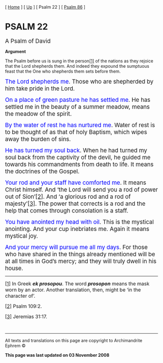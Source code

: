 \[ [Home](index.md) \] \[ [Up](psalm_commentary.md) \] \[ Psalm 22 \] \[ [Psalm 86](psalm_86.md) \]

<span style="mso-bidi-font-size: 12.0pt; color: red"></span>

PSALM 22
========

<span style="font-size:14.0pt;mso-bidi-font-size:12.0pt">A Psalm of David</span>

**Argument**

The Psalm before us is sung in the person<a href="#_ftn1" id="_ftnref1"><span class="MsoFootnoteReference" style="mso-special-character:footnote">[1]</span></a> of the nations as they rejoice that the Lord shepherds them. And indeed they expound the sumptuous feast that the One who shepherds them sets before them.

<span style="font-size:14.0pt;
mso-bidi-font-size:12.0pt;color:blue">The Lord shepherds me</span><span style="font-size:14.0pt;mso-bidi-font-size:12.0pt">. Those who are shepherded by him take pride in the Lord.</span>

<span style="font-size:14.0pt;
mso-bidi-font-size:12.0pt;color:blue">On a place of green pasture he has settled me</span><span style="font-size:14.0pt;mso-bidi-font-size:12.0pt">. He has settled me in the beauty of a summer meadow, means the meadow of the spirit.</span>

<span style="font-size:14.0pt;
mso-bidi-font-size:12.0pt;color:blue">By the water of rest he has nurtured me</span><span style="font-size:14.0pt;mso-bidi-font-size:12.0pt">. Water of rest is to be thought of as that of holy Baptism, which wipes away the burden of sins.</span>

<span style="font-size:14.0pt;
mso-bidi-font-size:12.0pt;color:blue">He has turned my soul back</span><span style="font-size:14.0pt;mso-bidi-font-size:12.0pt">. When he had turned my soul back from the captivity of the devil, he guided me towards his commandments from death to life. It means the doctrines of the Gospel.</span>

<span style="font-size:14.0pt;
mso-bidi-font-size:12.0pt;color:blue">Your rod and your staff have comforted me</span><span style="font-size:14.0pt;mso-bidi-font-size:12.0pt">. It means Christ himself. And ‘the Lord will send you a rod of power out of Sion’<a href="#_ftn2" id="_ftnref2"><span class="MsoFootnoteReference" style="mso-special-character:footnote">[2]</span></a>. And ‘a glorious rod and a rod of majesty’<a href="#_ftn3" id="_ftnref3"><span class="MsoFootnoteReference" style="mso-special-character:footnote">[3]</span></a>. The power that corrects is a rod and the help that comes through consolation is a staff.</span>

<span style="font-size:14.0pt;
mso-bidi-font-size:12.0pt;color:blue">You have anointed my head with oil</span><span style="font-size:14.0pt;mso-bidi-font-size:12.0pt">. This is the mystical anointing. And your cup inebriates me. Again it means mystical joy.</span>

<span style="font-size:14.0pt;
mso-bidi-font-size:12.0pt;color:blue">And your mercy will pursue me all my days</span><span style="font-size:14.0pt;mso-bidi-font-size:12.0pt">. For those who have shared in the things already mentioned will be at all times in God’s mercy; and they will truly dwell in his house.</span>

------------------------------------------------------------------------

<a href="#_ftnref1" id="_ftn1"><span class="MsoFootnoteReference" style="mso-special-character: footnote; font-size: 12.0pt; mso-bidi-font-size: 10.0pt">[1]</span></a><span style="font-size:12.0pt;mso-bidi-font-size:10.0pt"> In Greek ***ek prosopou***. The word ***prosopon*** means the mask worn by an actor. Another translation, then, might be ‘in the character of’.</span>

<a href="#_ftnref2" id="_ftn2"><span class="MsoFootnoteReference" style="mso-special-character: footnote; font-size: 12.0pt; mso-bidi-font-size: 10.0pt">[2]</span></a><span style="font-size:12.0pt;mso-bidi-font-size:10.0pt"> Psalm 109:2.</span>

<a href="#_ftnref3" id="_ftn3"><span class="MsoFootnoteReference" style="mso-special-character: footnote; font-size: 12.0pt; mso-bidi-font-size: 10.0pt">[3]</span></a><span style="font-size:12.0pt;mso-bidi-font-size:10.0pt"> Jeremias 31:17.</span>

 

------------------------------------------------------------------------

All texts and translations on this page are copyright to
Archimandrite Ephrem ©

**This page was last updated on 03 November 2008**
